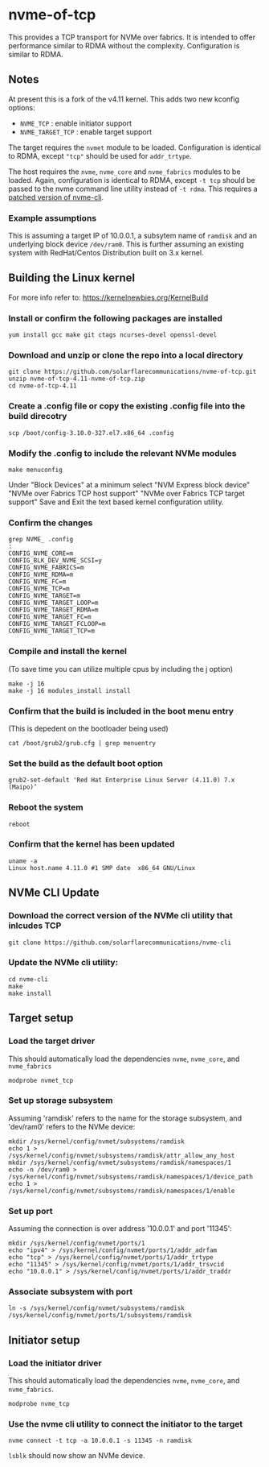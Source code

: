 # nvme-of-tcp

This provides a TCP transport for NVMe over fabrics. 
It is intended to offer performance similar to RDMA without the complexity.
Configuration is similar to RDMA.

## Notes

At present this is a fork of the v4.11 kernel. This adds two new kconfig options:

- `NVME_TCP` : enable initiator support
- `NVME_TARGET_TCP` : enable target support

The target requires the `nvmet` module to be loaded. Configuration is identical to RDMA, except `"tcp"` should be used for `addr_trtype`.

The host requires the `nvme`, `nvme_core` and `nvme_fabrics` modules to be loaded. Again, configuration is identical to RDMA, except `-t tcp` should be passed to the nvme command line utility instead of `-t rdma`. This requires a [patched version of nvme-cli](https://github.com/solarflarecommunications/nvme-cli/).

### Example assumptions

This is assuming a target IP of 10.0.0.1, a subsytem name of `ramdisk` and an underlying block device `/dev/ram0`.
This is further assuming an existing system with RedHat/Centos Distribution built on 3.x kernel. 

## Building the Linux kernel
For more info refer to: https://kernelnewbies.org/KernelBuild

### Install or confirm the following packages are installed
```
yum install gcc make git ctags ncurses-devel openssl-devel
```

### Download and unzip or clone the repo into a local directory
```
git clone https://github.com/solarflarecommunications/nvme-of-tcp.git
unzip nvme-of-tcp-4.11-nvme-of-tcp.zip 
cd nvme-of-tcp-4.11
```
### Create a .config file or copy the existing .config file into the build direcotry
```
scp /boot/config-3.10.0-327.el7.x86_64 .config
```
### Modify the .config to include the relevant NVMe modules
```
make menuconfig
```
Under "Block Devices" at a minimum select 
"NVM Express block device"
"NVMe over Fabrics TCP host support"
"NVMe over Fabrics TCP target support"
Save and Exit the text based kernel configuration utility. 

### Confirm the changes
```
grep NVME_ .config
:
CONFIG_NVME_CORE=m
CONFIG_BLK_DEV_NVME_SCSI=y
CONFIG_NVME_FABRICS=m
CONFIG_NVME_RDMA=m
CONFIG_NVME_FC=m
CONFIG_NVME_TCP=m
CONFIG_NVME_TARGET=m
CONFIG_NVME_TARGET_LOOP=m
CONFIG_NVME_TARGET_RDMA=m
CONFIG_NVME_TARGET_FC=m
CONFIG_NVME_TARGET_FCLOOP=m
CONFIG_NVME_TARGET_TCP=m
```
### Compile and install the kernel 
(To save time you can utilize multiple cpus by including the j option)
```
make -j 16
make -j 16 modules_install install 
```
### Confirm that the build is included in the boot menu entry
(This is depedent on the bootloader being used)
```
cat /boot/grub2/grub.cfg | grep menuentry
```
### Set the build as the default boot option
```
grub2-set-default 'Red Hat Enterprise Linux Server (4.11.0) 7.x (Maipo)’
```
### Reboot the system
```
reboot
```
### Confirm that the kernel has been updated
```
uname -a 
Linux host.name 4.11.0 #1 SMP date  x86_64 GNU/Linux
```

## NVMe CLI Update
### Download the correct version of the NVMe cli utility that inlcudes TCP
```
git clone https://github.com/solarflarecommunications/nvme-cli
```
### Update the NVMe cli utility:
```
cd nvme-cli
make
make install
```
## Target setup

### Load the target driver
This should automatically load the dependencies `nvme`, `nvme_core`, and `nvme_fabrics`
```
modprobe nvmet_tcp
```
### Set up storage subsystem
Assuming 'ramdisk' refers to the name for the storage subsystem, and 'dev/ram0' refers to the NVMe device:
```
mkdir /sys/kernel/config/nvmet/subsystems/ramdisk
echo 1 > /sys/kernel/config/nvmet/subsystems/ramdisk/attr_allow_any_host
mkdir /sys/kernel/config/nvmet/subsystems/ramdisk/namespaces/1
echo -n /dev/ram0 > /sys/kernel/config/nvmet/subsystems/ramdisk/namespaces/1/device_path
echo 1 > /sys/kernel/config/nvmet/subsystems/ramdisk/namespaces/1/enable
```
### Set up port
Assuming the connection is over address '10.0.0.1' and port '11345': 
```
mkdir /sys/kernel/config/nvmet/ports/1
echo "ipv4" > /sys/kernel/config/nvmet/ports/1/addr_adrfam
echo "tcp" > /sys/kernel/config/nvmet/ports/1/addr_trtype
echo "11345" > /sys/kernel/config/nvmet/ports/1/addr_trsvcid
echo "10.0.0.1" > /sys/kernel/config/nvmet/ports/1/addr_traddr
```
### Associate subsystem with port
```
ln -s /sys/kernel/config/nvmet/subsystems/ramdisk /sys/kernel/config/nvmet/ports/1/subsystems/ramdisk
```

## Initiator setup

### Load the initiator driver
This should automatically load the dependencies `nvme`, `nvme_core`, and `nvme_fabrics`.
```
modprobe nvme_tcp
```
### Use the nvme cli utility to connect the initiator to the target
```
nvme connect -t tcp -a 10.0.0.1 -s 11345 -n ramdisk
```
`lsblk` should now show an NVMe device.

